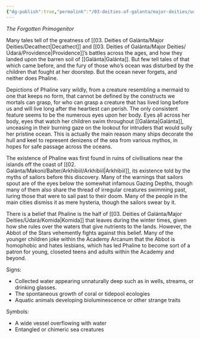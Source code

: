 ```yaml
---
{"dg-publish":true,"permalink":"/03-deities-of-galanta/major-deities/udara/phaline/","tags":["Deity","Major_Deity","Udara"],"created":"2025-02-09T22:47:11.879+00:00","updated":"2025-02-09T23:31:05.126+00:00"}
---
```


*The Forgotten Primogenitor*

Many tales tell of the greatness of [[03. Deities of Galánta/Major Deities/Decathect\|Decathect]] and [[03. Deities of Galánta/Major Deities/Údará/Providence\|Providence]]’s battles across the ages, and how they landed upon the barren soil of [[Galánta\|Galánta]]. But few tell tales of that which came before, and the fury of those who’s ocean was disturbed by the children that fought at her doorstep. But the ocean never forgets, and neither does Phaline.

Depictions of Phaline vary wildly, from a creature resembling a mermaid to one that keeps no form, that cannot be defined by the constructs we mortals can grasp, for who can grasp a creature that has lived long before us and will live long after the heartiest can perish. The only consistent feature seems to be the numerous eyes upon her body. Eyes all across her body, eyes that watch her children swim throughout [[Galánta\|Galánta]], unceasing in their burning gaze on the lookout for intruders that would sully her pristine ocean. This is actually the main reason many ships decorate the hull and keel to represent denizens of the sea from various mythos, in hopes for safe passage across the oceans.

The existence of Phaline was first found in ruins of civilisations near the islands off the coast of [[02. Galánta/Makoni/Balter/Arkhibiil/Arkhibiil\|Arkhibiil]], its existence told by the myths of sailors before this discovery. Many of the warnings that sailors spout are of the eyes below the somewhat infamous Gazing Depths, though many of them also share the thread of irregular creatures swimming past, luring those that were to sail past to their doom. Many of the people in the main cities dismiss it as mere hysteria, though the sailors swear by it.

There is a belief that Phaline is the half of [[03. Deities of Galánta/Major Deities/Údará/Komida\|Komida]] that leaves during the winter times, given how she rules over the waters that give nutrients to the lands. However, the Abbot of the Stars vehemently fights against this belief. Many of the younger children joke within the Academy Arcanum that the Abbot is homophobic and hates lesbians, which has led Phaline to become sort of a patron for young, closeted teens and adults within the Academy and beyond.

Signs:
- Collected water appearing unnaturally deep such as in wells, streams, or drinking glasses.
- The spontaneous growth of coral or tidepool ecologies
- Aquatic animals developing bioluminescence or other strange traits

Symbols:
- A wide vessel overflowing with water
- Entangled or chimeric sea creatures
